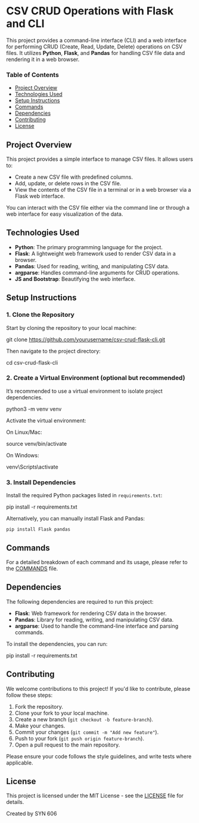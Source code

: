CSV CRUD Operations with Flask and CLI
======================================

This project provides a command-line interface (CLI) and a web interface for performing CRUD (Create, Read, Update, Delete) operations on CSV files. It utilizes **Python**, **Flask**, and **Pandas** for handling CSV file data and rendering it in a web browser.

### Table of Contents

*   [Project Overview](#project-overview)
*   [Technologies Used](#technologies-used)
*   [Setup Instructions](#setup-instructions)
*   [Commands](#commands)
*   [Dependencies](#dependencies)
*   [Contributing](#contributing)
*   [License](#license)

Project Overview
----------------

This project provides a simple interface to manage CSV files. It allows users to:

*   Create a new CSV file with predefined columns.
*   Add, update, or delete rows in the CSV file.
*   View the contents of the CSV file in a terminal or in a web browser via a Flask web interface.

You can interact with the CSV file either via the command line or through a web interface for easy visualization of the data.

Technologies Used
-----------------

*   **Python**: The primary programming language for the project.
*   **Flask**: A lightweight web framework used to render CSV data in a browser.
*   **Pandas**: Used for reading, writing, and manipulating CSV data.
*   **argparse**: Handles command-line arguments for CRUD operations.
*   **JS and Bootstrap**: Beautifying the web interface.

Setup Instructions
------------------

### 1\. Clone the Repository

Start by cloning the repository to your local machine:

git clone https://github.com/yourusername/csv-crud-flask-cli.git

Then navigate to the project directory:

cd csv-crud-flask-cli

### 2\. Create a Virtual Environment (optional but recommended)

It’s recommended to use a virtual environment to isolate project dependencies.

python3 -m venv venv

Activate the virtual environment:

On Linux/Mac:

source venv/bin/activate

On Windows:

venv\\Scripts\\activate

### 3\. Install Dependencies

Install the required Python packages listed in `requirements.txt`:

pip install -r requirements.txt

Alternatively, you can manually install Flask and Pandas:

`pip install Flask pandas`


Commands
--------

For a detailed breakdown of each command and its usage, please refer to the [COMMANDS](COMMANDS) file.

Dependencies
------------

The following dependencies are required to run this project:

*   **Flask**: Web framework for rendering CSV data in the browser.
*   **Pandas**: Library for reading, writing, and manipulating CSV data.
*   **argparse**: Used to handle the command-line interface and parsing commands.

To install the dependencies, you can run:

pip install -r requirements.txt

Contributing
------------

We welcome contributions to this project! If you'd like to contribute, please follow these steps:

1.  Fork the repository.
2.  Clone your fork to your local machine.
3.  Create a new branch (`git checkout -b feature-branch`).
4.  Make your changes.
5.  Commit your changes (`git commit -m "Add new feature"`).
6.  Push to your fork (`git push origin feature-branch`).
7.  Open a pull request to the main repository.

Please ensure your code follows the style guidelines, and write tests where applicable.

License
-------

This project is licensed under the MIT License - see the [LICENSE](LICENSE) file for details.

Created by SYN 606
